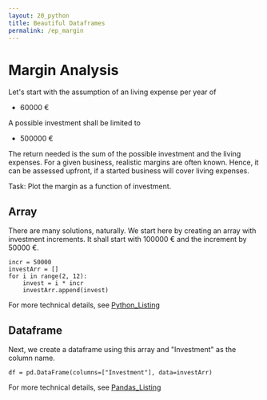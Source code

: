 ```yaml
---
layout: 20_python
title: Beautiful Dataframes
permalink: /ep_margin
---
```


# Margin Analysis

Let's start with the assumption of an living expense per year of
- 60000 €

A possible investment shall be limited to
- 500000 €

The return needed is the sum of the possible investment and the living expenses. For a given business, realistic margins are often known. Hence, it can be assessed upfront, if a started business will cover living expenses.

Task: Plot the margin as a function of investment. 


## Array

There are many solutions, naturally. 
We start here by creating an array with investment increments. It shall start with 100000 € and the increment by 50000 €.

> 
    incr = 50000
    investArr = []
    for i in range(2, 12):
        invest = i * incr 
        investArr.append(invest)

For more technical details, see [Python_Listing](python_listing)

## Dataframe

Next, we create a dataframe using this array and "Investment" as the column name.

>
    df = pd.DataFrame(columns=["Investment"], data=investArr)

For more technical details, see [Pandas_Listing](pandas_listing)








